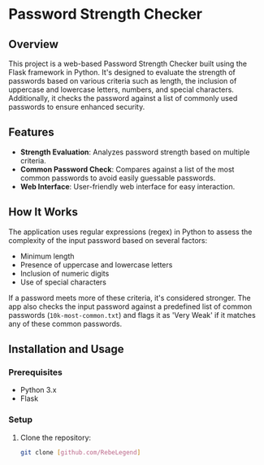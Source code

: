 # Password Strength Checker

## Overview

This project is a web-based Password Strength Checker built using the Flask framework in Python. It's designed to evaluate the strength of passwords based on various criteria such as length, the inclusion of uppercase and lowercase letters, numbers, and special characters. Additionally, it checks the password against a list of commonly used passwords to ensure enhanced security.

## Features

- **Strength Evaluation**: Analyzes password strength based on multiple criteria.
- **Common Password Check**: Compares against a list of the most common passwords to avoid easily guessable passwords.
- **Web Interface**: User-friendly web interface for easy interaction.

## How It Works

The application uses regular expressions (regex) in Python to assess the complexity of the input password based on several factors:
- Minimum length
- Presence of uppercase and lowercase letters
- Inclusion of numeric digits
- Use of special characters

If a password meets more of these criteria, it's considered stronger. The app also checks the input password against a predefined list of common passwords (`10k-most-common.txt`) and flags it as 'Very Weak' if it matches any of these common passwords.

## Installation and Usage

### Prerequisites

- Python 3.x
- Flask

### Setup

1. Clone the repository:
   ```bash
   git clone [github.com/RebeLegend]

